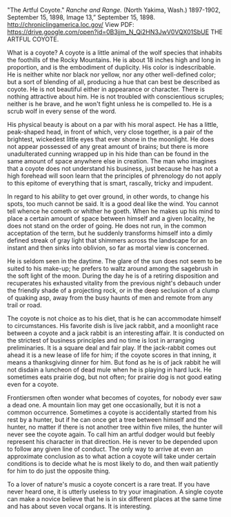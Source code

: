 "The Artful Coyote." _Ranche and Range._ (North Yakima, Wash.) 1897-1902, September 15, 1898, Image 13,” September 15, 1898. http://chroniclingamerica.loc.gov/
View PDF: https://drive.google.com/open?id=0B3jjm_N_Qi2HN3JwV0VQX01SbUE
THE ARTFUL COYOTE.

What is a coyote? A coyote is a little animal of the wolf species that inhabits the foothills of the Rocky Mountains. He is about 18 inches high and long in proportion, and is the embodiment of duplicity. His color is indescribable. He is neither white nor black nor yellow, nor any other well-defined color; but a sort of blending of all, producing a hue that can best be described as coyote. He is not beautiful either in appearance or character. There is nothing attractive about him. He is not troubled with conscientious scruples; neither is he brave, and he won't fight unless he is compelled to. He is a scrub wolf in every sense of the word.

His physical beauty is about on a par with his moral aspect. He has a little, peak-shaped head, in front of which, very close together, is a pair of the brightest, wickedest little eyes that ever shone in the moonlight. He does not appear possessed of any great amount of brains; but there is more unadulterated cunning wrapped up in his hide than can be found in the same amount of space anywhere else in creation. The man who imagines that a coyote does not understand his business, just because he has not a high forehead will soon learn that the principles of phrenology do not apply to this epitome of everything that is smart, rascally, tricky and impudent.

In regard to his ability to get over ground, in other words, to change his spots, too much cannot be said. It is a good deal like the wind. You cannot tell whence he cometh or whither he goeth. When he makes up his mind to place a certain amount of space between himself and a given locality, he does not stand on the order of going. He does not run, in the common acceptation of the term, but he suddenly transforms himself into a dimly defined streak of gray light that shimmers across the landscape for an instant and then sinks into oblivion, so far as mortal view is concerned.

He is seldom seen in the daytime. The glare of the sun does not seem to be suited to his make-up; he prefers to waltz around among the sagebrush in the soft light of the moon. During the day he is of a retiring disposition and recuperates his exhausted vitality from the previous night's debauch under the friendly shade of a projecting rock, or in the deep seclusion of a clump of quaking asp, away from the busy haunts of men and remote from any trail or road.

The coyote is not choice as to his diet, that is he can accommodate himself to circumstances. His favorite dish is live jack rabbit, and a moonlight race between a coyote and a jack rabbit is an interesting affair. It is conducted on the strictest of business principles and no time is lost in arranging preliminaries. It is a square deal and fair play. If the jack-rabbit comes out ahead it is a new lease of life for him; if the coyote scores in that inning, it means a thanksgiving dinner for him. But fond as he is of jack rabbit he will not disdain a luncheon of dead mule when he is playing in hard luck. He sometimes eats prairie dog, but not often; for prairie dog is not good eating even for a coyote.

Frontiersmen often wonder what becomes of coyotes, for nobody ever saw a dead one. A mountain lion may get one occasionally, but it is not a common occurrence. Sometimes a coyote is accidentally started from his rest by a hunter, but if he can once get a tree between himself and the hunter, no matter if there is not another tree within five miles, the hunter will never see the coyote again. To call him an artful dodger would but feebly represent his character in that direction. He is never to be depended upon to follow any given line of conduct. The only way to arrive at even an approximate conclusion as to what action a coyote will take under certain conditions is to decide what he is most likely to do, and then wait patiently for him to do just the opposite thing.

To a lover of nature's music a coyote concert is a rare treat. If you have never heard one, it is utterly useless to try your imagination. A single coyote can make a novice believe that he is in six different places at the same time and has about seven vocal organs. It is interesting.

